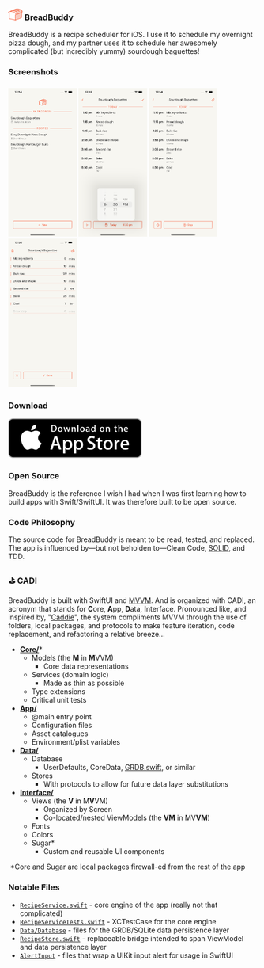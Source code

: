 <h3>
  <img src="https://raw.githubusercontent.com/maxhumber/BreadBuddy/master/Marketing/Logos/BreadBuddy.png" height="24px" alt="BreadBuddy Logo">
  BreadBuddy
</h3>

BreadBuddy is a recipe scheduler for iOS. I use it to schedule my overnight pizza dough, and my partner uses it to schedule her awesomely complicated (but incredibly yummy) sourdough baguettes!

### Screenshots

<h3>
  <img src="https://raw.githubusercontent.com/maxhumber/BreadBuddy/master/Marketing/Screenshots/screenshot_13pm_1.png" height="300px" alt="BreadBuddy1">
  <img src="https://raw.githubusercontent.com/maxhumber/BreadBuddy/master/Marketing/Screenshots/screenshot_13pm_2.png" height="300px" alt="BreadBuddy2">
  <img src="https://raw.githubusercontent.com/maxhumber/BreadBuddy/master/Marketing/Screenshots/screenshot_13pm_3.png" height="300px" alt="BreadBuddy3">
  <img src="https://raw.githubusercontent.com/maxhumber/BreadBuddy/master/Marketing/Screenshots/screenshot_13pm_4.png" height="300px" alt="BreadBuddy4">
</h3>

### Download

[![BreadBuddy Download Link](https://raw.githubusercontent.com/maxhumber/BreadBuddy/master/Marketing/Logos/AppStore.svg)](https://apps.apple.com/app/id1549289924)

### Open Source

BreadBuddy is the reference I wish I had when I was first learning how to build apps with Swift/SwiftUI. It was therefore built to be open source.

### Code Philosophy

The source code for BreadBuddy is meant to be read, tested, and replaced. The app is influenced by—but not beholden to—Clean Code, [SOLID](https://en.wikipedia.org/wiki/SOLID), and TDD. 

### ⛳️ CADI

BreadBuddy is built with SwiftUI and [MVVM](https://en.wikipedia.org/wiki/Model%E2%80%93view%E2%80%93viewmodel). And is organized with CADI, an acronym that stands for **C**ore, **A**pp, **D**ata, **I**nterface. Pronounced like, and inspired by, "[Caddie](https://en.wikipedia.org/wiki/Caddie)", the system compliments MVVM through the use of folders, local packages, and protocols to make feature iteration, code replacement, and refactoring a relative breeze...

- [**Core/**](https://github.com/maxhumber/BreadBuddy/tree/master/BreadBuddy/Core)*
  - Models (the **M** in **M**VVM)
    - Core data representations
  - Services (domain logic)
    - Made as thin as possible
  - Type extensions
  - Critical unit tests
- [**App/**](https://github.com/maxhumber/BreadBuddy/tree/master/BreadBuddy/App)
  - @main entry point
  - Configuration files
  - Asset catalogues
  - Environment/plist variables
- [**Data/**](https://github.com/maxhumber/BreadBuddy/tree/master/BreadBuddy/Data)
  - Database 
    - UserDefaults, CoreData, [GRDB.swift](https://github.com/groue/GRDB.swift), or similar
  - Stores
    - With protocols to allow for future data layer substitutions
- [**Interface/**](https://github.com/maxhumber/BreadBuddy/tree/master/BreadBuddy/Interface)
  - Views (the **V** in M**V**VM)
    - Organized by Screen
    - Co-located/nested ViewModels (the **VM** in MV**VM**)
  - Fonts
  - Colors
  - Sugar*
    - Custom and reusable UI components

​	*Core and Sugar are local packages firewall-ed from the rest of the app

### Notable Files

- [`RecipeService.swift`](https://github.com/maxhumber/BreadBuddy/blob/master/BreadBuddy/Core/Sources/Core/Recipe/Service/RecipeService.swift) - core engine of the app (really not that complicated)
- [`RecipeServiceTests.swift`](https://github.com/maxhumber/BreadBuddy/blob/master/BreadBuddy/Core/Tests/CoreTests/RecipeServiceTests.swift) - XCTestCase for the core engine
- [`Data/Database`](https://github.com/maxhumber/BreadBuddy/tree/master/BreadBuddy/Data/Database) - files for the GRDB/SQLite data persistence layer
- [`RecipeStore.swift`](https://github.com/maxhumber/BreadBuddy/blob/master/BreadBuddy/Data/Stores/Recipe/RecipeStore.swift) - replaceable bridge intended to span ViewModel and data persistence layer
- [`AlertInput`](https://github.com/maxhumber/BreadBuddy/tree/master/BreadBuddy/Interface/Sugar/Sources/Sugar/AlertInput) - files that wrap a UIKit input alert for usage in SwiftUI
